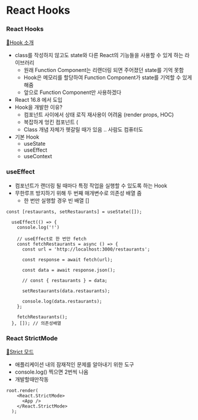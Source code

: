 # React Hooks

### React Hooks

[🔗Hook 소개](https://ko.legacy.reactjs.org/docs/hooks-intro.html#motivation)

* class를 작성하지 않고도 state와 다른 React의 기능들을 사용할 수 있게 하는 라이브러리
  * 원래 Function Component는 리랜더링 되면 주어졌던 state를 기억 못함
  * Hook은 메모리를 할당하여 Function Component가 state를 기억할 수 있게 해줌
  * 앞으로 Function Component만 사용하겠다
* React 16.8 에서 도입
* Hook을 개발한 이유?
  * 컴포넌트 사이에서 상태 로직 재사용이 어려움 (render props, HOC)
  * 복잡하게 엉킨 컴포넌트 (
  * Class 개념 자체가 헷갈릴 때가 있음 .. 사람도 컴퓨터도
* 기본 Hook
  * useState
  * useEffect
  * useContext

### useEffect

* 컴포넌트가 랜더링 될 때마다 특정 작업을 실행할 수 있도록 하는 Hook
* 무한루프 방지하기 위해 두 번째 매개변수로 의존성 배열 줌
  * 한 번만 실행할 경우 빈 배열 \[]

```App.tsx
const [restaurants, setRestaurants] = useState([]);

  useEffect(() => {
    console.log('!')
    
    // useEffect로 한 번만 fetch
    const fetchRestaurants = async () => {
      const url = 'http://localhost:3000/restaurants';

      const response = await fetch(url);

      const data = await response.json();

      // const { restaurants } = data;

      setRestaurants(data.restaurants);

      console.log(data.restaurants);
    };

    fetchRestaurants();
  }, []); // 의존성배열
```

### React StrictMode

[🔗Strict 모드](https://ko.legacy.reactjs.org/docs/strict-mode.html)

* 애플리케이션 내의 잠재적인 문제를 알아내기 위한 도구
* console.log() 찍으면 2번씩 나옴
* 개발할때만작동

```main.tsx
root.render(
    <React.StrictMode>
      <App />
    </React.StrictMode>
  );
```
